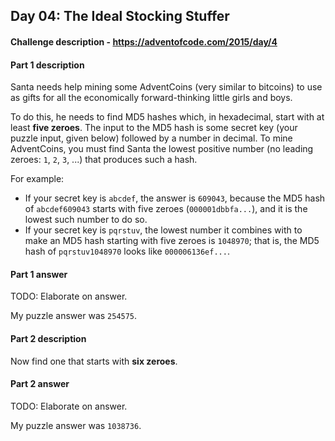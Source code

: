 ## Day 04: The Ideal Stocking Stuffer

#### Challenge description - https://adventofcode.com/2015/day/4

#### Part 1 description

Santa needs help mining some AdventCoins (very similar to bitcoins) to use
as gifts for all the economically forward-thinking little girls and boys.

To do this, he needs to find MD5 hashes which, in hexadecimal, start with
at least **five zeroes**. The input to the MD5 hash is some secret key (your
puzzle input, given below) followed by a number in decimal. To mine
AdventCoins, you must find Santa the lowest positive number (no leading
zeroes: `1`, `2`, `3`, ...) that produces such a hash.

For example:

  - If your secret key is `abcdef`, the answer is `609043`, because the MD5
    hash of `abcdef609043` starts with five zeroes (`000001dbbfa...`), and it
    is the lowest such number to do so.
  - If your secret key is `pqrstuv`, the lowest number it combines with to
    make an MD5 hash starting with five zeroes is `1048970`; that is, the
    MD5 hash of `pqrstuv1048970` looks like `000006136ef...`.

#### Part 1 answer

TODO: Elaborate on answer.

My puzzle answer was `254575`.

#### Part 2 description

Now find one that starts with **six zeroes**.

#### Part 2 answer

TODO: Elaborate on answer.

My puzzle answer was `1038736`.
